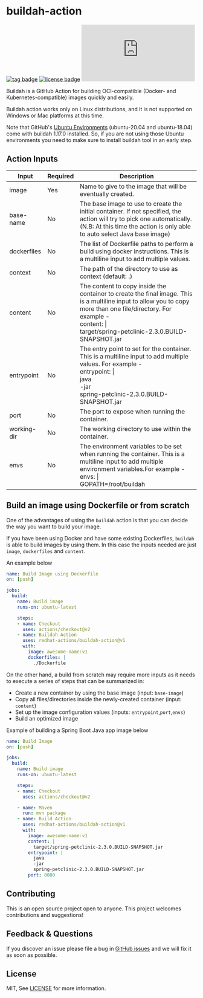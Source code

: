 # buildah-action

[![tag badge](https://img.shields.io/github/v/tag/redhat-actions/buildah-action?sort=semver)](https://github.com/redhat-actions/buildah-action/tags)
[![license badge](https://img.shields.io/github/license/redhat-actions/buildah-action)](./LICENSE)
[![size badge](https://img.shields.io/github/size/redhat-actions/buildah-action/dist/index.js)](./dist)

Buildah is a GitHub Action for building OCI-compatible (Docker- and Kubernetes-compatible) images quickly and easily.

Buildah action works only on Linux distributions, and it is not supported on Windows or Mac platforms at this time.

Note that GitHub's [Ubuntu Environments](https://github.com/actions/virtual-environments#available-environments) (ubuntu-20.04 and ubuntu-18.04) come with buildah 1.17.0 installed. So, if you are not using those Ubuntu environments you need to make sure to install buildah tool in an early step.

## Action Inputs

<table>
  <thead>
    <tr>
      <th>Input</th>
      <th>Required</th>
      <th>Description</th>
    </tr>
  </thead>

  <tr>
    <td>image</td>
    <td>Yes</td>
    <td>Name to give to the image that will be eventually created.</td>
  </tr>

  <tr>
    <td>base-name</td>
    <td>No</td>
    <td>The base image to use to create the initial container. If not specified, the action will try to pick one automatically. (N.B: At this time the action is only able to auto select Java base image)</td>
  </tr>

  <tr>
    <td>dockerfiles</td>
    <td>No</td>
    <td>The list of Dockerfile paths to perform a build using docker instructions. This is a multiline input to add multiple values.</td>
  </tr>

  <tr>
    <td>context</td>
    <td>No</td>
    <td>The path of the directory to use as context (default: .)</td>
  </tr>

  <tr>
    <td>content</td>
    <td>No</td>
    <td>The content to copy inside the container to create the final image. This is a multiline input to allow you to copy more than one file/directory. For example - <br> content: | <br> target/spring-petclinic-2.3.0.BUILD-SNAPSHOT.jar</td>
  </tr>

  <tr>
    <td>entrypoint</td>
    <td>No</td>
    <td>The entry point to set for the container. This is a multiline input to add multiple values. For example - <br> entrypoint: | <br> java <br> -jar <br> spring-petclinic-2.3.0.BUILD-SNAPSHOT.jar</td>
  </tr>

  <tr>
    <td>port</td>
    <td>No</td>
    <td>The port to expose when running the container.</td>
  </tr>

  <tr>
    <td>working-dir</td>
    <td>No</td>
    <td>The working directory to use within the container.</td>
  </tr>

  <tr>
    <td>envs</td>
    <td>No</td>
    <td>The environment variables to be set when running the container. This is a multiline input to add multiple environment variables.For example - <br> envs: | <br> GOPATH=/root/buildah</td>
  </tr>
</table>

## Build an image using Dockerfile or from scratch 

One of the advantages of using the `buildah` action is that you can decide the way you want to build your image. 

If you have been using Docker and have some existing Dockerfiles, `buildah` is able to build images by using them.
In this case the inputs needed are just `image`, `dockerfiles` and `content`.

An example below

```yaml
name: Build Image using Dockerfile
on: [push]

jobs:
  build:
    name: Build image
    runs-on: ubuntu-latest

    steps:
    - name: Checkout
      uses: actions/checkout@v2
    - name: Buildah Action
      uses: redhat-actions/buildah-action@v1
      with:
        image: awesome-name:v1
        dockerfiles: |
          ./Dockerfile
```

On the other hand, a build from scratch may require more inputs as it needs to execute a series of steps that can be summarized in:
- Create a new container by using the base image (input: `base-image`)
- Copy all files/directories inside the newly-created container (input: `content`)
- Set up the image configuration values (inputs: `entrypoint`,`port`,`envs`)
- Build an optimized image

Example of building a Spring Boot Java app image below

```yaml
name: Build Image
on: [push]

jobs:
  build:
    name: Build image
    runs-on: ubuntu-latest

    steps:
    - name: Checkout
      uses: actions/checkout@v2

    - name: Maven
      run: mvn package
    - name: Build Action
      uses: redhat-actions/buildah-action@v1
      with:
        image: awesome-name:v1
        content: |
          target/spring-petclinic-2.3.0.BUILD-SNAPSHOT.jar
        entrypoint: |
          java
          -jar
          spring-petclinic-2.3.0.BUILD-SNAPSHOT.jar
        port: 8080
```

## Contributing

This is an open source project open to anyone. This project welcomes contributions and suggestions!

## Feedback & Questions

If you discover an issue please file a bug in [GitHub issues](https://github.com/redhat-actions/buildah/issues) and we will fix it as soon as possible.

## License

MIT, See [LICENSE](https://github.com/redhat-actions/buildah/blob/main/LICENSE.md) for more information.
